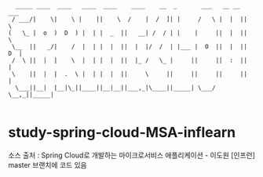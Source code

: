 ```

  _____ ____  ____   ____  ____    ____    __  _       ___   __ __  ___   
 / ___/|    \|    \ |    ||    \  /    |  /  ]| |     /   \ |  |  ||   \  
(   \_ |  o  )  D  ) |  | |  _  ||   __| /  / | |    |     ||  |  ||    \ 
 \__  ||   _/|    /  |  | |  |  ||  |  |/  /  | |___ |  O  ||  |  ||  D  |
 /  \ ||  |  |    \  |  | |  |  ||  |_ /   \_ |     ||     ||  :  ||     |
 \    ||  |  |  .  \ |  | |  |  ||     \     ||     ||     ||     ||     |
  \___||__|  |__|\_||____||__|__||___,_|\____||_____| \___/  \__,_||_____|
                                                                          

```
# study-spring-cloud-MSA-inflearn

소스 출처 : Spring Cloud로 개발하는 마이크로서비스 애플리케이션 - 이도원 [인프런]
master 브랜치에 코드 있음
